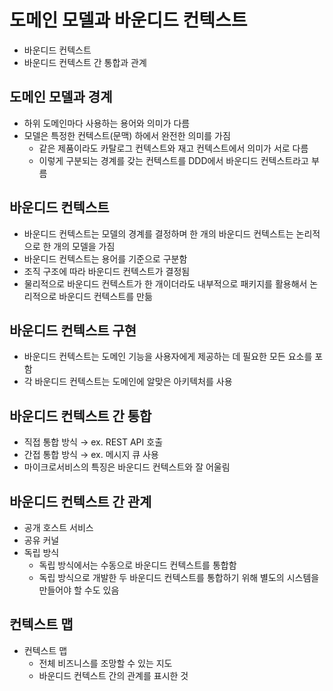 # 도메인 모델과 바운디드 컨텍스트
- 바운디드 컨텍스트
- 바운디드 컨텍스트 간 통합과 관계

## 도메인 모델과 경계
- 하위 도메인마다 사용하는 용어와 의미가 다름
- 모델은 특정한 컨텍스트(문맥) 하에서 완전한 의미를 가짐
  - 같은 제품이라도 카탈로그 컨텍스트와 재고 컨텍스트에서 의미가 서로 다름
  - 이렇게 구분되는 경계를 갖는 컨텍스트를 DDD에서 바운디드 컨텍스트라고 부름

## 바운디드 컨텍스트
- 바운디드 컨텍스트는 모델의 경계를 결정하며 한 개의 바운디드 컨텍스트는 논리적으로 한 개의 모델을 가짐
- 바운디드 컨텍스트는 용어를 기준으로 구분함
- 조직 구조에 따라 바운디드 컨텍스트가 결정됨
- 물리적으로 바운디드 컨텍스트가 한 개이더라도 내부적으로 패키지를 활용해서 논리적으로 바운디드 컨텍스트를 만듦

## 바운디드 컨텍스트 구현
- 바운디드 컨텍스트는 도메인 기능을 사용자에게 제공하는 데 필요한 모든 요소를 포함
- 각 바운디드 컨텍스트는 도메인에 알맞은 아키텍처를 사용

## 바운디드 컨텍스트 간 통합
- 직접 통합 방식 → ex. REST API 호출
- 간접 통합 방식 → ex. 메시지 큐 사용
- 마이크로서비스의 특징은 바운디드 컨텍스트와 잘 어울림

## 바운디드 컨텍스트 간 관계
- 공개 호스트 서비스
- 공유 커널
- 독립 방식
  - 독립 방식에서는 수동으로 바운디드 컨텍스트를 통합함
  - 독립 방식으로 개발한 두 바운디드 컨텍스트를 통합하기 위해 별도의 시스템을 만들어야 할 수도 있음

## 컨텍스트 맵
- 컨텍스트 맵
  - 전체 비즈니스를 조망할 수 있는 지도
  - 바운디드 컨텍스트 간의 관계를 표시한 것
